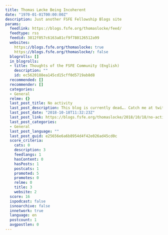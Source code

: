 ```yaml
---
title: Thomas Løcke Being Incoherent
date: "1970-01-01T00:00:00Z"
description: Just another FSFE Fellowship Blogs site
params:
  feedlink: https://blogs.fsfe.org/thomaslocke/feed/
  feedtype: rss
  feedid: 3812f057c6163a81cf9f780126512a99
  websites:
    https://blogs.fsfe.org/thomaslocke: true
    https://blogs.fsfe.org/thomaslocke/: false
  blogrolls: []
  in_blogrolls:
  - title: Thoughts of the FSFE Community (English)
    description: ""
    id: ec5620188ea145cd15cff0d5719ab8d8
  recommended: []
  recommender: []
  categories:
  - General
  relme: {}
  last_post_title: No activity
  last_post_description: This blog is currently dead…. Catch me at twitter
  last_post_date: "2018-10-18T11:32:23Z"
  last_post_link: https://blogs.fsfe.org/thomaslocke/2018/10/18/no-activity/
  last_post_categories:
  - General
  last_post_language: ""
  last_post_guid: e25656e6a6b8954d4f42e026ad45cd0c
  score_criteria:
    cats: 0
    description: 3
    feedlangs: 1
    hasContent: 0
    hasPosts: 1
    postcats: 1
    promoted: 5
    promotes: 0
    relme: 0
    title: 3
    website: 2
  score: 16
  ispodcast: false
  isnoarchive: false
  innetwork: true
  language: en
  postcount: 1
  avgpostlen: 0
---
```

